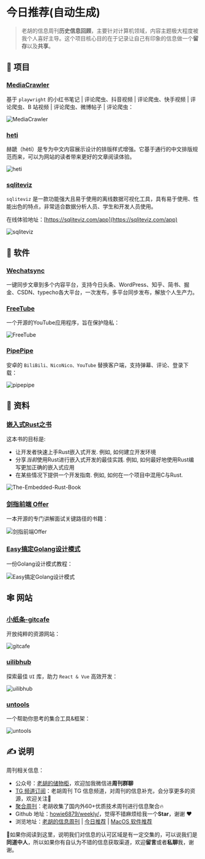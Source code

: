 # 今日推荐(自动生成)

> 老胡的信息周刊**历史信息回顾**，主要针对计算机领域，内容主题极大程度被我个人喜好主导。这个项目核心目的在于记录让自己有印象的信息做一个**留存**以及**共享**。


## 🎯 项目 

### [MediaCrawler](https://github.com/NanmiCoder/MediaCrawler)

基于 `playwright` 的小红书笔记 | 评论爬虫、抖音视频 | 评论爬虫、快手视频 | 评论爬虫、B 站视频 | 评论爬虫、微博帖子 | 评论爬虫：

![MediaCrawler](https://images-1252557999.file.myqcloud.com/uPic/MediaCrawler.jpg) 

### [heti](https://github.com/sivan/heti)

赫蹏（hètí）是专为中文内容展示设计的排版样式增强。它基于通行的中文排版规范而来，可以为网站的读者带来更好的文章阅读体验。

![heti](https://images-1252557999.file.myqcloud.com/uPic/WrpZDT.jpg) 

### [sqliteviz](https://github.com/lana-k/sqliteviz)

`sqliteviz` 是一款功能强大且易于使用的离线数据可视化工具，具有易于使用、性能出色的特点，非常适合数据分析人员、学生和开发人员使用。

在线体验地址：[https://sqliteviz.com/app](https://sqliteviz.com/app)

![sqliteviz](https://images-1252557999.file.myqcloud.com/uPic/sqliteviz.jpg) 

## 🤖 软件 

### [Wechatsync](https://github.com/wechatsync/Wechatsync)

一键同步文章到多个内容平台，支持今日头条、WordPress、知乎、简书、掘金、CSDN、typecho各大平台，一次发布，多平台同步发布，解放个人生产力。 

### [FreeTube](https://github.com/FreeTubeApp/FreeTube)

一个开源的YouTube应用程序，旨在保护隐私：

![FreeTube](https://images-1252557999.file.myqcloud.com/uPic/FreeTube.jpg) 

### [PipePipe](https://github.com/InfinityLoop1308/PipePipe)

安卓的 `BiliBili、NicoNico、YouTube` 替换客户端，支持弹幕、评论、登录下载：

![pipepipe](https://images-1252557999.file.myqcloud.com/uPic/pipepipe.jpg) 

## 👀 资料 

### [嵌入式Rust之书](https://logiase.github.io/The-Embedded-Rust-Book-CN/intro/index.html)

这本书的目标是:

- 让开发者快速上手Rust嵌入式开发. 例如, 如何建立开发环境
- 分享*当前*使用Rust进行嵌入式开发的最佳实践. 例如, 如何最好地使用Rust编写更加正确的嵌入式应用
- 在某些情况下提供一个开发指南. 例如, 如何在一个项目中混用C与Rust.

![The-Embedded-Rust-Book](https://images-1252557999.file.myqcloud.com/uPic/The-Embedded-Rust-Book.jpg) 

### [剑指前端 Offer](https://github.com/hzfe/awesome-interview)

一本开源的专门讲解面试关键路径的书籍：

![剑指前端Offer](https://images-1252557999.file.myqcloud.com/uPic/%E5%89%91%E6%8C%87%E5%89%8D%E7%AB%AF%20Offer.jpg) 

### [Easy搞定Golang设计模式](https://www.yuque.com/aceld/lfhu8y/rg6nsf)

一份Golang设计模式教程：

![Easy搞定Golang设计模式](https://images-1252557999.file.myqcloud.com/uPic/Easy搞定Golang设计模式.jpg) 

## 🕸 网站 

### [小纸条-gitcafe](https://u.gitcafe.net/)

开放纯粹的资源网站：

![gitcafe](https://images-1252557999.file.myqcloud.com/uPic/gitcafe.jpg) 

### [uilibhub](https://uilibhub.com/zh)

探索最佳 `UI` 库，助力 `React & Vue` 高效开发：

![uilibhub](https://images-1252557999.file.myqcloud.com/uPic/uilibhub.jpg) 

### [untools](https://untools.co/)

一个帮助你思考的集合工具&框架：

![untools](https://images-1252557999.file.myqcloud.com/uPic/hHu9aw.png) 

## ✍️ 说明

周刊相关信息：

- 公众号：[老胡的储物柜](https://images-1252557999.file.myqcloud.com/uPic/ETIbMe.jpg)，欢迎加我微信进**周刊群聊**
- [TG 频道订阅](https://t.me/howie_weekly)：老胡周刊 TG 信息频道，对周刊的信息补充，会分享更多的资源，欢迎关注👏
- [聚合周刊](https://www.fre321.com/weekly)：老胡收集了国内外60+优质技术周刊进行信息聚合🔥
- Github 地址：[howie6879/weekly/](https://github.com/howie6879/weekly/)，觉得不错麻烦给我一个**Star**，谢谢 ❤️
- 浏览地址：[老胡的信息周刊](https://weekly.howie6879.com) | [今日推荐](https://weekly.howie6879.com/recommend/index.html) | [MacOS 软件推荐](https://weekly.howie6879.com/soft/mac.html)

🙌如果你阅读到这里，说明我们对信息的认可区域是有一定交集的，可以说我们是**同道中人**，所以如果你有自认为不错的信息获取渠道，欢迎**留言**或者**私聊**我，谢谢。